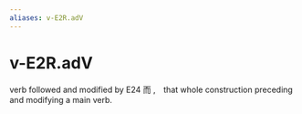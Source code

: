 ```yaml
---
aliases: v-E2R.adV
---
```

# v-E2R.adV

verb followed and modified by E24 而 ,　that whole construction preceding and modifying a main verb.